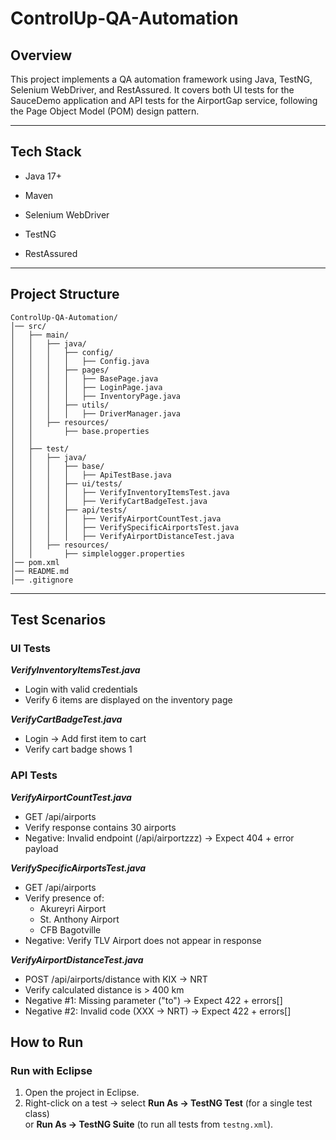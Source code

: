 # ControlUp-QA-Automation

## **Overview**

This project implements a QA automation framework using Java, TestNG, Selenium WebDriver, and RestAssured.
It covers both UI tests for the SauceDemo application and API tests for the AirportGap
 service, following the Page Object Model (POM) design pattern.

--- 

## **Tech Stack**

- Java 17+

- Maven

- Selenium WebDriver

- TestNG

- RestAssured
---
## **Project Structure**
```
ControlUp-QA-Automation/
│── src/
│   ├── main/
│   │   ├── java/
│   │   │   ├── config/                    
│   │   │   │   ├── Config.java
│   │   │   ├── pages/                       
│   │   │   │   ├── BasePage.java
│   │   │   │   ├── LoginPage.java
│   │   │   │   ├── InventoryPage.java
│   │   │   ├── utils/                       
│   │   │   │   ├── DriverManager.java
│   │   ├── resources/
│   │       ├── base.properties            
│   │
│   ├── test/
│   │   ├── java/
│   │   │   ├── base/                    
│   │   │   │   ├── ApiTestBase.java
│   │   │   ├── ui/tests/            
│   │   │   │   ├── VerifyInventoryItemsTest.java
│   │   │   │   ├── VerifyCartBadgeTest.java
│   │   │   ├── api/tests/                    
│   │   │   │   ├── VerifyAirportCountTest.java
│   │   │   │   ├── VerifySpecificAirportsTest.java
│   │   │   │   ├── VerifyAirportDistanceTest.java
│   │   ├── resources/
│   │       ├── simplelogger.properties
│── pom.xml                                  
│── README.md                               
│── .gitignore
```
---

##  **Test Scenarios**

### **UI Tests**
***VerifyInventoryItemsTest.java***
- Login with valid credentials
- Verify 6 items are displayed on the inventory page

***VerifyCartBadgeTest.java***
- Login → Add first item to cart
- Verify cart badge shows 1

### **API Tests**

***VerifyAirportCountTest.java***
- GET /api/airports
- Verify response contains 30 airports
- Negative: Invalid endpoint (/api/airportzzz) → Expect 404 + error payload

***VerifySpecificAirportsTest.java***
- GET /api/airports
- Verify presence of:
    - Akureyri Airport
    - St. Anthony Airport
    - CFB Bagotville
- Negative: Verify TLV Airport does not appear in response

***VerifyAirportDistanceTest.java***
- POST /api/airports/distance with KIX → NRT
- Verify calculated distance is > 400 km
- Negative #1: Missing parameter ("to") → Expect 422 + errors[]
- Negative #2: Invalid code (XXX → NRT) → Expect 422 + errors[]

## How to Run

### Run with Eclipse
1. Open the project in Eclipse.
2. Right-click on a test → select **Run As → TestNG Test** (for a single test class)  
   or **Run As → TestNG Suite** (to run all tests from `testng.xml`).
